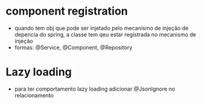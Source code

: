 # component registration
- quando tem obj que pode ser injetado pelo mecanismo de injeção de depencia do spring, a classe tem qeu estar registrada no mecanismo de injeção
- formas: @Service, @Component, @Repository

# Lazy loading
- para ter comportamento lazy loading adicionar @JsonIgnore no relacionamento